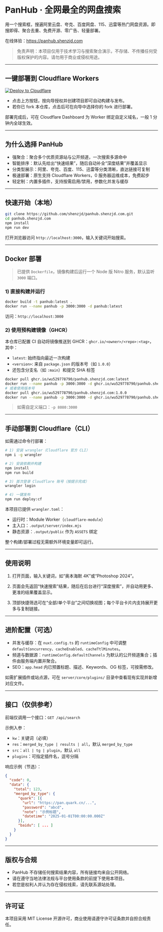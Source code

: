 # PanHub · 全网最全的网盘搜索

用一个搜索框，搜遍阿里云盘、夸克、百度网盘、115、迅雷等热门网盘资源。即搜即得、聚合去重、免费开源、零广告、轻量部署。

在线体验：<https://panhub.shenzjd.com>

> 免责声明：本项目仅用于技术学习与搜索聚合演示，不存储、不传播任何受版权保护的内容。请勿用于商业或侵权用途。

---

## 一键部署到 Cloudflare Workers

[![Deploy to Cloudflare](https://deploy.workers.cloudflare.com/button)](https://deploy.workers.cloudflare.com/?url=https://github.com/shenzjd/panhub.shenzjd.com)

- 点击上方按钮，按向导授权并创建项目即可自动构建与发布。
- 若你已 fork 本仓库，点击后可在向导中选择你的 fork 进行部署。

部署完成后，可在 Cloudflare Dashboard 为 Worker 绑定自定义域名，一般 1 分钟内全球生效。

---

## 为什么选择 PanHub

- 强聚合：聚合多个优质资源站与公开频道，一次搜索多源命中
- 智能排序：默认先给出“快速结果”，随后自动补全“深度结果”并覆盖显示
- 分类型展示：阿里、夸克、百度、115、迅雷等分类清晰，直达链接可复制
- 极速部署：原生支持 Cloudflare Workers，0 服务器运维成本，免费起步
- 轻定制：内置多插件，支持按需启用/禁用，参数化并发与缓存

---

## 快速开始（本地）

```bash
git clone https://github.com/shenzjd/panhub.shenzjd.com.git
cd panhub.shenzjd.com
npm install
npm run dev
```

打开浏览器访问 `http://localhost:3000`，输入关键词开始搜索。

---

## Docker 部署

> 已提供 `Dockerfile`，镜像构建后运行一个 Node 版 Nitro 服务，默认监听 `3000` 端口。

### 1) 直接构建并运行

```bash
docker build -t panhub:latest .
docker run --name panhub -p 3000:3000 -d panhub:latest
```

访问：`http://localhost:3000`

### 2) 使用预构建镜像（GHCR）

本仓库已配置 CI 自动将镜像推送到 GHCR：`ghcr.io/<owner>/<repo>:<tag>`，其中：

- `latest`: 始终指向最近一次构建
- `<version>`: 来自 `package.json` 的版本号（如 `1.0.0`）
- 还包含分支名（如 `:main`）和提交 SHA 标签

```bash
docker pull ghcr.io/wu529778790/panhub.shenzjd.com:latest
docker run --name panhub -p 3000:3000 -d ghcr.io/wu529778790/panhub.shenzjd.com:latest
# 或者使用版本号
docker pull ghcr.io/wu529778790/panhub.shenzjd.com:1.0.0
docker run --name panhub -p 3000:3000 -d ghcr.io/wu529778790/panhub.shenzjd.com:1.0.0
```

> 如需自定义端口：`-p 8080:3000`

---

## 手动部署到 Cloudflare（CLI）

如需通过命令行部署：

```bash
# 1) 安装 wrangler（Cloudflare 官方 CLI）
npm i -g wrangler

# 2) 安装依赖并构建
npm install
npm run build

# 3) 首次登录 Cloudflare 账号（按提示完成）
wrangler login

# 4) 一键发布
npm run deploy:cf
```

本项目已提供 `wrangler.toml`：

- 运行时：Module Worker（`cloudflare-module`）
- 主入口：`.output/server/index.mjs`
- 静态资源：`.output/public` 作为 `ASSETS` 绑定

整个构建/部署过程无需额外环境变量即可运行。

---

## 使用说明

1) 打开页面，输入关键词，如“奥本海默 4K”或“Photoshop 2024”。

2) 页面会先返回“快速搜索”结果，随后在后台进行“深度搜索”，并自动用更多、更准的结果覆盖显示。

3) 顶部快捷筛选可在“全部/单个平台”之间切换视图；每个平台卡片内支持展开更多与复制链接。

---

## 进阶配置（可选）

- 并发与缓存：在 `nuxt.config.ts` 的 `runtimeConfig` 中可调整 `defaultConcurrency`、`cacheEnabled`、`cacheTtlMinutes`。
- 频道与数据源：`runtimeConfig.defaultChannels` 为默认的公开频道集合；插件由服务端内置并聚合。
- SEO：`app.head` 内已预置标题、描述、Keywords、OG 标签，可按需修改。

如需扩展插件或站点源，可在 `server/core/plugins/` 目录中查看现有实现并新增对应文件。

---

## 接口（仅供参考）

前端仅调用一个接口：`GET /api/search`

示例入参：

- `kw`：关键词（必填）
- `res`：`merged_by_type | results | all`，默认 `merged_by_type`
- `src`：`all | tg | plugin`，默认 `all`
- `plugins`：可指定插件名，逗号分隔

响应示例（节选）：

```json
{
  "code": 0,
  "data": {
    "total": 123,
    "merged_by_type": {
      "quark": [{
        "url": "https://pan.quark.cn/...",
        "password": "abcd",
        "note": "示例标题",
        "datetime": "2025-01-01T00:00:00.000Z"
      }],
      "baidu": [ ... ]
    }
  }
}
```

---

## 版权与合规

- PanHub 不存储任何搜索结果内容，所有链接均来自公开网络。
- 请在遵守当地法律法规与平台使用条款的前提下使用本项目。
- 若您是权利人并认为存在侵权线索，请先联系源站处理。

---

## 许可证

本项目采用 MIT License 开源许可，商业使用请遵守许可证条款并自担合规责任。
